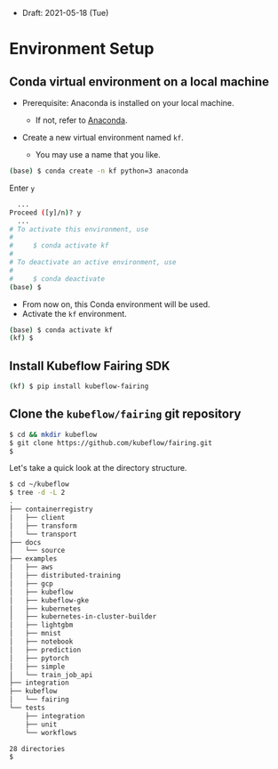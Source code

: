 * Draft: 2021-05-18 (Tue)

# Environment Setup

## Conda virtual environment on a local machine

* Prerequisite: Anaconda is installed on your local machine.
  * If not, refer to [Anaconda](https://github.com/aimldl/environments/tree/master/anaconda/en).

* Create a new virtual environment named `kf`.
  * You may use a name that you like.

```bash
(base) $ conda create -n kf python=3 anaconda
```

 Enter `y` 

```bash
  ...
Proceed ([y]/n)? y
  ...
# To activate this environment, use
#
#     $ conda activate kf
#
# To deactivate an active environment, use
#
#     $ conda deactivate
(base) $
```

* From now on, this Conda environment will be used.
* Activate the `kf` environment.

```bash
(base) $ conda activate kf
(kf) $
```

## Install Kubeflow Fairing SDK

```bash
(kf) $ pip install kubeflow-fairing
```

## Clone the `kubeflow/fairing` git repository

```bash
$ cd && mkdir kubeflow
$ git clone https://github.com/kubeflow/fairing.git
$
```

Let's take a quick look at the directory structure.

```bash
$ cd ~/kubeflow
$ tree -d -L 2
.
├── containerregistry
│   ├── client
│   ├── transform
│   └── transport
├── docs
│   └── source
├── examples
│   ├── aws
│   ├── distributed-training
│   ├── gcp
│   ├── kubeflow
│   ├── kubeflow-gke
│   ├── kubernetes
│   ├── kubernetes-in-cluster-builder
│   ├── lightgbm
│   ├── mnist
│   ├── notebook
│   ├── prediction
│   ├── pytorch
│   ├── simple
│   └── train_job_api
├── integration
├── kubeflow
│   └── fairing
└── tests
    ├── integration
    ├── unit
    └── workflows

28 directories
$
```

